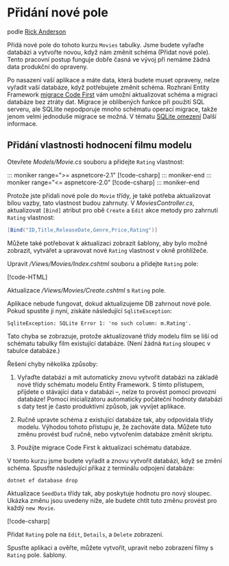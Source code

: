 <!-- This include not used by windows version -->
# <a name="adding-a-new-field"></a>Přidání nové pole

podle [Rick Anderson](https://twitter.com/RickAndMSFT)

Přidá nové pole do tohoto kurzu `Movies` tabulky. Jsme budete vyřaďte databázi a vytvořte novou, když nám změnit schéma (Přidat nové pole). Tento pracovní postup funguje dobře časná ve vývoj při nemáme žádná data produkční do opraveny.

Po nasazení vaší aplikace a máte data, která budete muset opraveny, nelze vyřadit vaší databáze, když potřebujete změnit schéma. Rozhraní Entity Framework [migrace Code First](/ef/core/get-started/aspnetcore/new-db) vám umožní aktualizovat schéma a migraci databáze bez ztráty dat. Migrace je oblíbených funkce při použití SQL serveru, ale SQLlite nepodporuje mnoho schématu operací migrace, takže jenom velmi jednoduše migrace se možná. V tématu [SQLite omezení](/ef/core/providers/sqlite/limitations) Další informace.

## <a name="adding-a-rating-property-to-the-movie-model"></a>Přidání vlastnosti hodnocení filmu modelu

Otevřete *Models/Movie.cs* souboru a přidejte `Rating` vlastnost:

::: moniker range=">= aspnetcore-2.1"
[!code-csharp[](~/tutorials/first-mvc-app/start-mvc/sample/MvcMovie21/Models/MovieDateRating.cs?highlight=12&name=snippet)]
::: moniker-end
::: moniker range="<= aspnetcore-2.0"
[!code-csharp[](~/tutorials/first-mvc-app/start-mvc/sample/MvcMovie/Models/MovieDateRating.cs?highlight=11&range=7-18)]
::: moniker-end

Protože jste přidali nové pole do `Movie` třídy, je také potřeba aktualizovat bílou vazby, tato vlastnost budou zahrnuty. V *MoviesController.cs*, aktualizovat `[Bind]` atribut pro obě `Create` a `Edit` akce metody pro zahrnutí `Rating` vlastnost:

```csharp
[Bind("ID,Title,ReleaseDate,Genre,Price,Rating")]
   ```

Můžete také potřebovat k aktualizaci zobrazit šablony, aby bylo možné zobrazit, vytvářet a upravovat nové `Rating` vlastnost v okně prohlížeče.

Upravit */Views/Movies/Index.cshtml* souboru a přidejte `Rating` pole:

[!code-HTML[](~/tutorials/first-mvc-app/start-mvc/sample/MvcMovie/Views/Movies/IndexGenreRating.cshtml?highlight=17,39&range=24-64)]

Aktualizace */Views/Movies/Create.cshtml* s `Rating` pole.

Aplikace nebude fungovat, dokud aktualizujeme DB zahrnout nové pole. Pokud spustíte ji nyní, získáte následující `SqliteException`:

```
SqliteException: SQLite Error 1: 'no such column: m.Rating'.
```

Tato chyba se zobrazuje, protože aktualizované třídy modelu film se liší od schématu tabulky film existující databáze. (Není žádná `Rating` sloupec v tabulce databáze.)

Řešení chyby několika způsoby:

1. Vyřaďte databázi a mít automaticky znovu vytvořit databázi na základě nové třídy schématu modelu Entity Framework. S tímto přístupem, přijdete o stávající data v databázi –, nelze to provést pomocí provozní databáze! Pomocí inicializátoru automaticky počáteční hodnoty databázi s daty test je často produktivní způsob, jak vyvíjet aplikace.

2. Ručně upravte schéma z existující databáze tak, aby odpovídala třídy modelu. Výhodou tohoto přístupu je, že zachováte data. Můžete tuto změnu provést buď ručně, nebo vytvořením databáze změnit skriptu.

3. Použijte migrace Code First k aktualizaci schématu databáze.

V tomto kurzu jsme budete vyřadit a znovu vytvořit databázi, když se změní schéma. Spusťte následující příkaz z terminálu odpojení databáze:

`dotnet ef database drop`

Aktualizace `SeedData` třídy tak, aby poskytuje hodnotu pro nový sloupec. Ukázka změnu jsou uvedeny níže, ale budete chtít tuto změnu provést pro každý `new Movie`.

[!code-csharp[](~/tutorials/first-mvc-app/start-mvc/sample/MvcMovie/Models/SeedDataRating.cs?name=snippet1&highlight=6)]

Přidat `Rating` pole na `Edit`, `Details`, a `Delete` zobrazení.

Spusťte aplikaci a ověřte, můžete vytvořit, upravit nebo zobrazení filmy s `Rating` pole. šablony.
